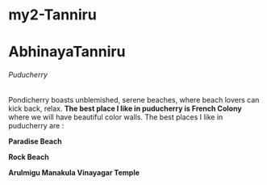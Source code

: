 # my2-Tanniru

# AbhinayaTanniru

###### Puducherry

Pondicherry boasts unblemished, serene beaches, where beach lovers can kick back, relax. **The best place I like in puducherry is French Colony** where we will have beautiful color walls. The best places I like in puducherry are : 

**Paradise Beach**

**Rock Beach**

**Arulmigu Manakula Vinayagar Temple**


